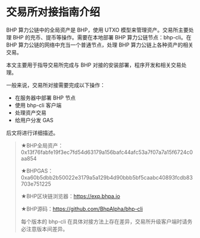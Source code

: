 # 交易所对接指南介绍 

BHP 算力公链中的全局资产是 BHP，使用 UTXO 模型来管理资产。交易所主要处理 BHP 的充币、提币等操作。需要在本地部署 BHP 算力公链节点：bhp-cli。在 BHP 算力公链的网络中充当一个普通节点，处理 BHP 算力公链上各种资产的相关交易。

本文主要用于指导交易所完成与 BHP 对接的安装部署，程序开发和相关交易处理。

一般来说，交易所对接需要完成以下操作：

- 在服务器中部署 BHP 节点
- 使用 bhp-cli 客户端
- 处理资产交易
- 给用户分发 GAS

后文将进行详细描述。

> ★BHP全局资产：0x13f76fabfe19f3ec7fd54d63179a156bafc44afc53a7f07a7a15f6724c0aa854
>
> ★BHPGAS：0xa60b5dbb2b50022e3179a5a129b4d90bbb5bf5caabc40893fcdb83703e751225
>
> ★BHP区块链浏览器：https://exp.bhpa.io
>
> ★BHP源码：https://github.com/BhpAlpha/bhp-cli
>
> 每个版本的 bhp-cli 在具体对接方法上存在差异，交易所升级客户端时请务必注意版本间差异。